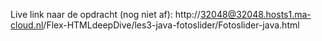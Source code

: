 Live link naar de opdracht (nog niet af): http://32048@32048.hosts1.ma-cloud.nl/Flex-HTMLdeepDive/les3-java-fotoslider/Fotoslider-java.html